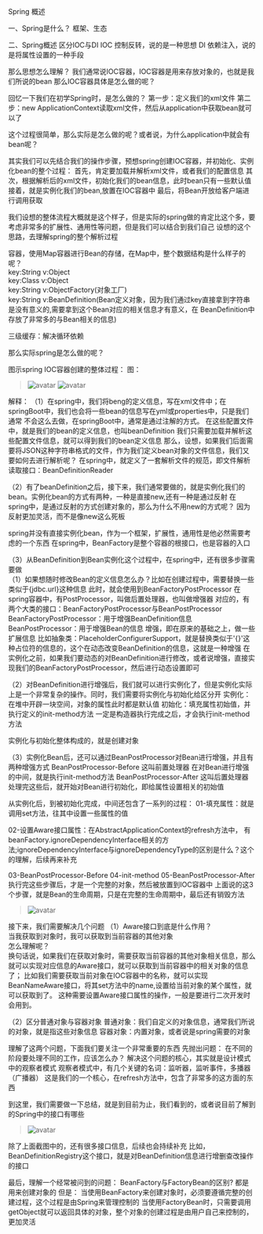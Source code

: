 Spring 概述

一、Spring是什么？
框架、生态

二、Spring概述
区分IOC与DI
IOC 控制反转，说的是一种思想
DI  依赖注入，说的是将属性设置的一种手段

那么思想怎么理解？
我们通常说IOC容器，IOC容器是用来存放对象的，也就是我们所说的bean
那么IOC容器具体是怎么做的呢？

回忆一下我们在初学Spring时，是怎么做的？
第一步：定义我们的xml文件
第二步：new ApplicationContext读取xml文件，然后从application中获取bean就可以了

这个过程很简单，那么实际是怎么做的呢？或者说，为什么application中就会有bean呢？

其实我们可以先结合我们的操作步骤，预想spring创建IOC容器，并初始化、实例化bean的整个过程：
首先，肯定要加载并解析xml文件，或者我们的配置信息
其次，根据解析后的xml文件，初始化我们的bean信息，此时bean只有一些默认值
接着，就是实例化我们的bean,放置在IOC容器中
最后，将Bean开放给客户端进行调用获取

我们设想的整体流程大概就是这个样子，但是实际的spring做的肯定比这个多，要考虑非常多的扩展性、通用性等问题，但是我们可以结合到我们自己
设想的这个思路，去理解spring的整个解析过程

容器，使用Map容器进行Bean的存储，在Map中，整个数据结构是什么样子的呢？  
key:String v:Object  
key:Class v:Object  
key:String v:ObjectFactory(对象工厂)  
key:String v:BeanDefinition(Bean定义对象，因为我们通过key直接拿到字符串是没有意义的,需要拿到这个Bean对应的相关信息才有意义，在
BeanDefinition中存放了非常多的与Bean相关的信息)



三级缓存：解决循环依赖

那么实际spring是怎么做的呢？

图示spring IOC容器创建的整体过程：
图：
>![avatar](/Users/liufuwei/Documents/my-project/my-juc/JUC/myJuc/image/Bean的生命周期01.png)
>![avatar](/Users/liufuwei/Documents/my-project/my-juc/JUC/myJuc/image/Bean的生命周期02.png)


解释：
（1）在spring中，我们将beng的定义信息，写在xml文件中；在springBoot中，我们也会将一些bean的信息写在yml或properties中，只是我们通常
不会这么去做，在springBoot中，通常是通过注解的方式。
在这些配置文件中，就是我们的bean的定义信息，也叫beanDefinition
我们只需要加载并解析这些配置文件信息，就可以得到我们的bean定义信息
那么，设想，如果我们后面需要将JSON这种字符串格式的文件，作为我们定义bean对象的文件信息，我们又要如何去进行解析呢？
在spring中，就定义了一套解析文件的规范，即文件解析读取接口：BeanDefinitionReader

（2）有了beanDefinition之后，接下来，我们通常要做的，就是实例化我们的bean。实例化bean的方式有两种，一种是直接new,还有一种是通过反射
在spring中，是通过反射的方式创建对象的，那么为什么不用new的方式呢？
因为反射更加灵活，而不是像new这么死板

spring并没有直接实例化bean，作为一个框架，扩展性，通用性是他必然需要考虑的一个东西
在spring中，BeanFactory是整个容器的根接口，也是容器的入口

（3）从BeanDefinition到Bean实例化这个过程中，在spring中，还有很多步骤需要做  
（1）如果想随时修改Bean的定义信息怎么办？比如在创建过程中，需要替换一些类似于{jdbc.url}这种信息
此时，就会使用到BeanFactoryPostProcessor
在spring容器中，有PostProcessor，叫做后置处理器，也叫做增强器
对应的，有两个大类的接口：BeanFactoryPostProcessor与BeanPostProcessor
BeanFactoryPostProcessor：用于增强BeanDefinition信息
BeanPostProcessor：用于增强Bean的信息
增强，即在原来的基础之上，做一些扩展信息
比如抽象类：PlaceholderConfigurerSupport，就是替换类似于'{}'这种占位符的信息的，这个在动态改变BeanDefinition的信息，这就是一种增强
在实例化之前，如果我们要动态的对BeanDefinition进行修改，或者说增强，直接实现我们的BeanFactoryPostProcessor，然后进行动态设置即可

（2）对BeanDefinition进行增强后，我们就可以进行实例化了，但是实例化实际上是一个非常复杂的操作。同时，我们需要将实例化与初始化给区分开
实例化：在堆中开辟一块空间，对象的属性此时都是默认值
初始化：填充属性初始值，并执行定义的init-method方法
一定是构造器执行完成之后，才会执行init-method方法

实例化与初始化整体构成的，就是创建对象

（3）实例化Bean后，还可以通过BeanPostProcessor对Bean进行增强，并且有两种增强方式
BeanPostProcessor-Before 这叫前置处理器
在对Bean进行增强的中间，就是执行init-method方法
BeanPostProcessor-After 这叫后置处理器
处理完这些后，就开始对Bean进行初始化，即给属性设置相关的初始值

从实例化后，到被初始化完成，中间还包含了一系列的过程：
01-填充属性：就是调用set方法，往其中设置一些属性的值

02-设置Aware接口属性：在AbstractApplicationContext的refresh方法中，
有beanFactory.ignoreDependencyInterface相关的方法;ignoreDependencyInterface与ignoreDependencyType的区别是什么？这个的理解，后续再来补充

03-BeanPostProcessor-Before
04-init-method
05-BeanPostProcessor-After
执行完这些步骤后，才是一个完整的对象，然后被放置到IOC容器中
上面说的这3个步骤，就是Bean的生命周期，只是在完整的生命周期中，最后还有销毁方法


>![avatar](/Users/liufuwei/Documents/my-project/my-juc/JUC/myJuc/image/创建对象.png)


接下来，我们需要解决几个问题
（1）Aware接口到底是什么作用？  
当我获取到对象时，我可以获取到当前容器的其他对象  
怎么理解呢？  
换句话说，如果我们在获取对象时，需要获取当前容器的其他对象相关信息，那么就可以实现对应信息的Aware接口，就可以获取到当前容器中的相关对象的信息了；
比如我们需要获取当前对象在IOC容器中的名称，就可以实现BeanNameAware接口，将其set方法中的name,设置给当前对象的某个属性，就可以获取到了。
这种需要设置Aware接口属性的操作，一般是要进行二次开发时会用到。

（2）区分普通对象与容器对象
普通对象：我们自定义的对象信息，通常我们所说的对象，就是指这些对象信息
容器对象：内置对象，或者说是spring需要的对象


理解了这两个问题，下面我们要关注一个非常重要的东西
先抛出问题：
在不同的阶段要处理不同的工作，应该怎么办？
解决这个问题的核心，其实就是设计模式中的观察者模式
观察者模式中，有几个关键的名词：监听器，监听事件，多播器（广播器）
这是我们的一个核心，在refresh方法中，包含了非常多的这方面的东西

到这里，我们需要做一下总结，就是到目前为止，我们看到的，或者说目前了解到的Spring中的接口有哪些
>![avatar](/Users/liufuwei/Documents/my-project/my-juc/JUC/myJuc/image/spring中的接口.png)

除了上面截图中的，还有很多接口信息，后续也会持续补充
比如，BeanDefinitionRegistry这个接口，就是对BeanDefinition信息进行增删查改操作的接口


最后，理解一个经常被问到的问题：
BeanFactory与FactoryBean的区别?
都是用来创建对象的
但是：
当使用BeanFactory来创建对象时，必须要遵循完整的创建过程，这个过程是由Spring来管理控制的
当使用FactoryBean时，只需要调用getObject就可以返回具体的对象，整个对象的创建过程是由用户自己来控制的，更加灵活





